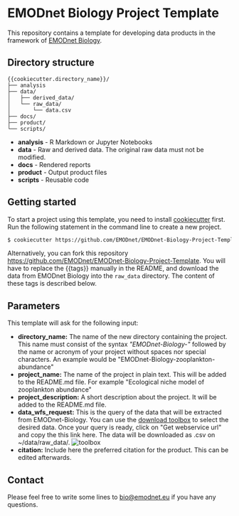 # EMODnet Biology Project Template

This repository contains a template for developing data products in the framework of [EMODnet Biology](https://www.emodnet-biology.eu/).

## Directory structure

```
{{cookiecutter.directory_name}}/
├── analysis
├── data/
│   ├── derived_data/
│   └── raw_data/
│   	└── data.csv
├── docs/
├── product/
└── scripts/
```

* **analysis** - R Markdown or Jupyter Notebooks
* **data** - Raw and derived data. The original raw data must not be modified.
* **docs** - Rendered reports
* **product** - Output product files
* **scripts** - Reusable code

## Getting started

To start a project using this template, you need to install [cookiecutter](https://github.com/cookiecutter/cookiecutter) first. Run the following statement in the command line to create a new project.

```bash
$ cookiecutter https://github.com/EMODnet/EMODnet-Biology-Project-Template-cookiecutter
```

Alternatively, you can fork this repository https://github.com/EMODnet/EMODnet-Biology-Project-Template. You will have to replace the {{tags}} manually in the README, and download the data from EMODnet Biology into the `raw_data` directory. The content of these tags is described below.

## Parameters

This template will ask for the following input:

* **directory_name:** The name of the new directory containing the project. This name must consist of the syntax *"EMODnet-Biology-"* followed by the name or acronym of your project without spaces nor special characters. An example would be "EMODnet-Biology-zooplankton-abundance"
* **project_name:** The name of the project in plain text. This will be added to the README.md file. For example "Ecological niche model of zooplankton abundance"
* **project_description:** A short description about the project. It will be added to the README.md file.
* **data_wfs_request:** This is the query of the data that will be extracted from EMODnet-Biology. You can use the [download toolbox](https://www.emodnet-biology.eu/toolbox/en/download/occurrence/explore) to select the desired data. Once your query is ready, click on "Get webservice url" and copy the this link here. The data will be downloaded as .csv on ~/data/raw_data/. ![toolbox](https://github.com/salvafern/cookiecutter-emodnetbio-dataproduct/blob/master/toolbox_screenshot.png)
* **citation:** Include here the preferred citation for the product. This can be edited afterwards.

## Contact
Please feel free to write some lines to [bio@emodnet.eu](mailto:bio@emodnet.eu) if you have any questions.
